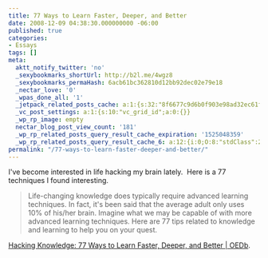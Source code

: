 ```yaml
---
title: 77 Ways to Learn Faster, Deeper, and Better
date: 2008-12-09 04:38:30.000000000 -06:00
published: true
categories:
- Essays
tags: []
meta:
  aktt_notify_twitter: 'no'
  _sexybookmarks_shortUrl: http://b2l.me/4wgz8
  _sexybookmarks_permaHash: 6acb61bc362810d12bb92dec02e79e18
  _nectar_love: '0'
  _wpas_done_all: '1'
  _jetpack_related_posts_cache: a:1:{s:32:"8f6677c9d6b0f903e98ad32ec61f8deb";a:2:{s:7:"expires";i:1503702402;s:7:"payload";a:3:{i:0;a:1:{s:2:"id";i:1292;}i:1;a:1:{s:2:"id";i:968;}i:2;a:1:{s:2:"id";i:675;}}}}
  _vc_post_settings: a:1:{s:10:"vc_grid_id";a:0:{}}
  _wp_rp_image: empty
  nectar_blog_post_view_count: '181'
  _wp_rp_related_posts_query_result_cache_expiration: '1525048359'
  _wp_rp_related_posts_query_result_cache_6: a:12:{i:0;O:8:"stdClass":2:{s:7:"post_id";s:3:"675";s:5:"score";s:18:"21.340340026880117";}i:1;O:8:"stdClass":2:{s:7:"post_id";s:4:"1027";s:5:"score";s:17:"17.66680304661073";}i:2;O:8:"stdClass":2:{s:7:"post_id";s:3:"200";s:5:"score";s:18:"14.780823636746529";}i:3;O:8:"stdClass":2:{s:7:"post_id";s:4:"3744";s:5:"score";s:18:"13.832957822179477";}i:4;O:8:"stdClass":2:{s:7:"post_id";s:4:"2864";s:5:"score";s:18:"12.346283972104182";}i:5;O:8:"stdClass":2:{s:7:"post_id";s:3:"210";s:5:"score";s:18:"12.346283972104182";}i:6;O:8:"stdClass":2:{s:7:"post_id";s:3:"124";s:5:"score";s:18:"12.346283972104182";}i:7;O:8:"stdClass":2:{s:7:"post_id";s:3:"107";s:5:"score";s:18:"12.346283972104182";}i:8;O:8:"stdClass":2:{s:7:"post_id";s:4:"1289";s:5:"score";s:18:"11.770919827203416";}i:9;O:8:"stdClass":2:{s:7:"post_id";s:3:"427";s:5:"score";s:18:"11.770919827203416";}i:10;O:8:"stdClass":2:{s:7:"post_id";s:3:"353";s:5:"score";s:18:"11.770919827203416";}i:11;O:8:"stdClass":2:{s:7:"post_id";s:3:"968";s:5:"score";s:18:"11.324632724574997";}}
permalink: "/77-ways-to-learn-faster-deeper-and-better/"
---
```

I've become interested in life hacking my brain lately.  Here is a 77 techniques I found interesting.</p>
<blockquote><p>Life-changing knowledge does typically require advanced learning techniques. In fact, it's been said that the average adult only uses 10% of his/her brain. Imagine what we may be capable of with more advanced learning techniques. Here are 77 tips related to knowledge and learning to help you on your quest.</p></blockquote>
<p><a href="http://oedb.org/library/college-basics/hacking-knowledge" rel="nofollow">Hacking Knowledge: 77 Ways to Learn Faster, Deeper, and Better | OEDb</a>.</p>
